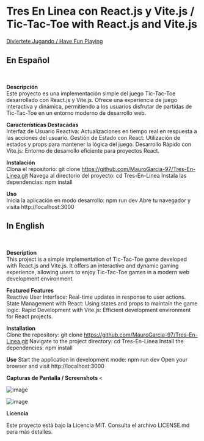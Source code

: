 <h1> Tres En Linea con React.js y Vite.js / Tic-Tac-Toe with React.js and Vite.js </h1>

<a href="https://hacker-login-9963a6.netlify.app/" target="_blank"> Diviertete Jugando / Have Fun Playing </a>

<h2> En Español </h2> <br>

<strong> Descripción </strong><br>
Este proyecto es una implementación simple del juego Tic-Tac-Toe desarrollado con React.js y Vite.js. Ofrece una experiencia de juego interactiva y dinámica, permitiendo a los usuarios disfrutar de partidas de Tic-Tac-Toe en un entorno moderno de desarrollo web. <br>

<strong> Características Destacadas </strong><br>
Interfaz de Usuario Reactiva: Actualizaciones en tiempo real en respuesta a las acciones del usuario.
Gestión de Estado con React: Utilización de estados y props para mantener la lógica del juego.
Desarrollo Rápido con Vite.js: Entorno de desarrollo eficiente para proyectos React.
<br>

<strong>Instalación</strong> <br>
Clona el repositorio: git clone https://github.com/MauroGarcia-97/Tres-En-Linea.git
Navega al directorio del proyecto: cd Tres-En-Linea
Instala las dependencias: npm install <br>

<strong> Uso </strong> <br>
Inicia la aplicación en modo desarrollo: npm run dev
Abre tu navegador y visita http://localhost:3000<br>

<h2> In English </h2> <br>

<strong> Description </strong><br>
This project is a simple implementation of Tic-Tac-Toe game developed with React.js and Vite.js. It offers an interactive and dynamic gaming experience, allowing users to enjoy Tic-Tac-Toe games in a modern web development environment. <br>

<strong> Featured Features </strong><br>
Reactive User Interface: Real-time updates in response to user actions.
State Management with React: Using states and props to maintain the game logic.
Rapid Development with Vite.js: Efficient development environment for React projects. <br>

<strong>Installation</strong> <br>
Clone the repository: git clone https://github.com/MauroGarcia-97/Tres-En-Linea.git
Navigate to the project directory: cd Tres-En-Linea
Install the dependencies: npm install <br>

<strong> Use</strong>
Start the application in development mode: npm run dev
Open your browser and visit http://localhost:3000 <br>

<strong> Capturas de Pantalla / Screenshots </strong> <<br>

![image](https://github.com/MauroGarcia-97/Tres-En-Linea/assets/150713356/ba5bcbe2-66a6-47b9-b3ab-bf99fcddcb6f)

![image](https://github.com/MauroGarcia-97/Tres-En-Linea/assets/150713356/7911799c-12b5-41bb-8987-b0b000957608)

<strong> Licencia </strong>

Este proyecto está bajo la Licencia MIT. Consulta el archivo LICENSE.md para más detalles.
